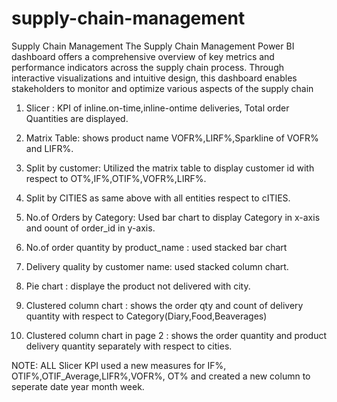 # supply-chain-management
Supply Chain Management
The Supply Chain Management Power BI dashboard offers a comprehensive overview of key metrics and performance indicators across the supply chain process. Through interactive visualizations and intuitive design, this dashboard enables stakeholders to monitor and optimize various aspects of the supply chain

1. Slicer : KPI of inline.on-time,inline-ontime deliveries, Total order Quantities are displayed.

2. Matrix Table: shows product name VOFR%,LIRF%,Sparkline of VOFR% and LIFR%.

3. Split by customer: Utilized the matrix table to display customer id with respect to OT%,IF%,OTIF%,VOFR%,LIRF%.

4. Split by CITIES as same above with all entities respect to cITIES.

5. No.of Orders by Category: Used bar chart to display Category in x-axis and oount of order_id in y-axis.

6. No.of order quantity by product_name : used stacked bar chart

7. Delivery quality by customer name: used stacked column chart.

8. Pie chart : displaye the product not delivered with city.

9. Clustered column chart : shows the order qty and count of delivery quantity with respect to Category(Diary,Food,Beaverages)

10. Clustered column chart in page 2 : shows the order quantity and product delivery quantity separately with respect to cities.

NOTE: 
ALL Slicer KPI used a new measures for IF%, OTIF%,OTIF_Average,LIFR%,VOFR%, OT% and created a new column to seperate date year month week.
